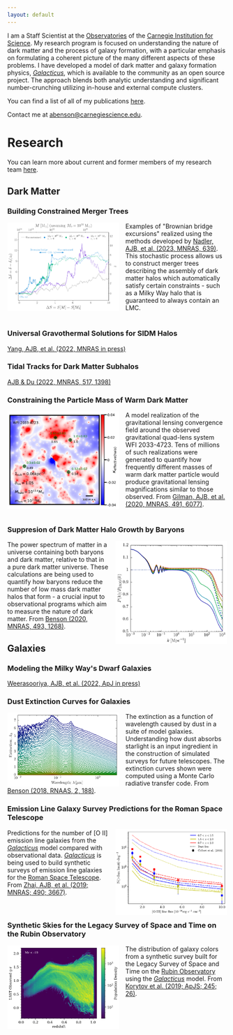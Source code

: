 ```yaml
---
layout: default
---
```


I am a Staff Scientist at the [Observatories](https://obs.carnegiescience.edu/) of the [Carnegie Institution for
Science](https://carnegiescience.edu/). My research program is focused on understanding the nature of dark matter and the process
of galaxy formation, with a particular emphasis on formulating a coherent picture of the many different aspects of these
problems. I have developed a model of dark matter and galaxy formation physics,
[_Galacticus_](https://github.com/galacticusorg/galacticus/wiki), which is available to the community as an open source
project. The approach blends both analytic understanding and significant number-crunching utilizing in-house and external compute
clusters.

You can find a list of all of my publications [here](https://ui.adsabs.harvard.edu/user/libraries/YpLS0CLeQdSxHJbiIl1bQA).

Contact me at [abenson@carnegiescience.edu](mailto:abenson@carnegiescience.edu).

# Research

You can learn more about current and former members of my research team [here](./team.html).

## Dark Matter

### Building Constrained Merger Trees

<img src="./assets/img/brownian_bridge.png" alt="Brownian bridge excursions" style="width:256px; float: left; margin-right: 15px;"/> 

Examples of "Brownian bridge excursions" realized using the methods developed by [Nadler, AJB, et al. (2023, MNRAS, 639)](https://ui.adsabs.harvard.edu/abs/2023MNRAS.tmp..639N). This stochastic process allows us to construct merger trees describing the assembly of dark matter halos which automatically satisfy certain constraints - such as a Milky Way halo that is guaranteed to always contain an LMC.
<br>
<br>

### Universal Gravothermal Solutions for SIDM Halos

[Yang, AJB, et al. (2022, MNRAS in press)](https://ui.adsabs.harvard.edu/abs/2022arXiv220502957Y)

### Tidal Tracks for Dark Matter Subhalos 

[AJB & Du (2022, MNRAS, 517, 1398)](https://ui.adsabs.harvard.edu/abs/2022MNRAS.517.1398B)

### Constraining the Particle Mass of Warm Dark Matter

<img src="./assets/img/lensing.png" alt="gravitational quad lens" style="width:256px; float: left; margin-right: 15px;"/> 

A model realization of the gravitational lensing convergence field around the observed gravitational quad-lens system WFI
2033-4723. Tens of millions of such realizations were generated to quantify how frequently different masses of warm dark matter
particle would produce gravitational lensing magnifications similar to those observed. From [Gilman, AJB, et al. (2020, MNRAS,
491, 6077)](https://ui.adsabs.harvard.edu/abs/2020MNRAS.491.6077G/abstract).
<br>
<br>

### Suppresion of Dark Matter Halo Growth by Baryons

<img src="./assets/img/power_spectrum.png" alt="dark matter power spectrum" style="width:256px; float: right; margin-left: 15px;"/> 

The power spectrum of matter in a universe containing both baryons and dark matter, relative to that in a pure dark matter
universe.  These calculations are being used to quantify how baryons reduce the number of low mass dark matter halos that form - a
crucial input to observational programs which aim to measure the nature of dark matter. From [Benson (2020, MNRAS, 493,
1268)](https://ui.adsabs.harvard.edu/abs/2020MNRAS.493.1268B/abstract).
<br>

## Galaxies

### Modeling the Milky Way's Dwarf Galaxies

[Weerasooriya, AJB, et al. (2022, ApJ in press)](https://ui.adsabs.harvard.edu/abs/2022arXiv220913663W)

### Dust Extinction Curves for Galaxies

<img src="./assets/img/extinction_curves.png" alt="dust extinction curves" style="width:256px; float: left; margin-right: 15px;"/> 

The extinction as a function of wavelength caused by dust in a suite of model galaxies. Understanding how dust absorbs starlight
is an input ingredient in the construction of simulated surveys for future telescopes. The extinction curves shown were computed
using a Monte Carlo radiative transfer code. From [Benson (2018, RNAAS, 2,
188)](https://ui.adsabs.harvard.edu/abs/2018RNAAS...2..188B/abstract).
<br>

### Emission Line Galaxy Survey Predictions for the Roman Space Telescope

<img src="./assets/img/elgCounts.png" alt="emission line galaxy counts" style="width:256px; float: right; margin-left: 15px;"/> 

Predictions for the number of \[O II\] emission line galaxies from the [_Galacticus_](https://github.com/galacticusorg/galacticus/wiki) model compared with observational data. [_Galacticus_](https://github.com/galacticusorg/galacticus/wiki) is being used to build synthetic surveys of emission line galaxies for the [Roman Space Telescope](https://roman.gsfc.nasa.gov/). From [Zhai, AJB, et al. (2019; MNRAS; 490; 3667)](https://ui.adsabs.harvard.edu/abs/2019MNRAS.490.3667Z/abstract).
<br>
<br>
<br>

### Synthetic Skies for the Legacy Survey of Space and Time on the Rubin Observatory

<img src="./assets/img/colors.png" alt="galaxy color distribution" style="width:256px; float: left; margin-right: 15px;"/> 

The distribution of galaxy colors from a synthetic survey built for the Legacy Survey of Space and Time on the [Rubin Observatory](https://www.lsst.org/) using the [_Galacticus_](https://github.com/galacticusorg/galacticus/wiki) model. From [Korytov et al. (2019; ApJS; 245; 26)](https://ui.adsabs.harvard.edu/abs/2019ApJS..245...26K/abstract).
<br>
<br>
<br>

